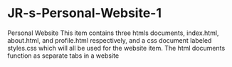 # JR-s-Personal-Website-1
Personal Website
This item contains three htmls documents, index.html, about.html, and profile.html respectively, and a css document labeled styles.css which will all be used for the website item. The html documents function as separate tabs in a website
